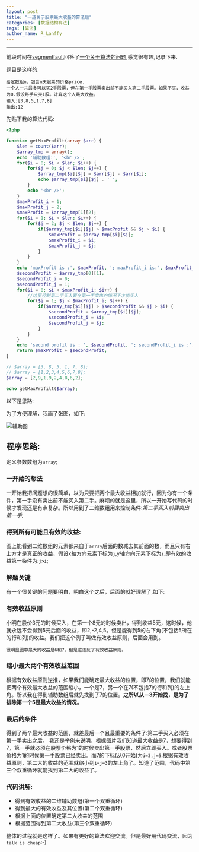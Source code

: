 ```yaml
---
layout: post
title: "一道关于股票最大收益的算法题"
categories: [数据结构算法]
tags: [算法]
author_name: R_Lanffy
---
```

---

前段时间在[segmentfault](https://segmentfault.com/)回答了[一个关于算法的问题](https://segmentfault.com/q/1010000003870494/a-1020000003871099),感觉很有趣,记录下来.

题目是这样的:

    给定数组n，包含n天股票的价格price.
    一个人一共最多可以买2手股票，但在第一手股票卖出前不能买入第二手股票。如果不买，收益为0.假设每手只买1股。计算这个人最大收益。
    输入:[3,8,5,1,7,8]
    输出:12
    
先贴下我的算法代码:

```php
<?php

function getMaxProfilt(array $arr) {
    $len = count($arr);
    $array_tmp = array();
    echo '辅助数组:', '<br />';
    for($i = 0; $i < $len; $i++) {
        for($j = 0; $j < $len; $j++) {
            $array_tmp[$i][$j] = $arr[$j] - $arr[$i];
            echo $array_tmp[$i][$j] . ' ';
        }
        echo '<br />';
    }
    $maxProfit_i = 1;
    $maxProfit_j = 2;
    $maxProfit = $array_tmp[1][2];
    for($i = 1; $i < $len; $i++) {
        for($j = 2; $j < $len; $j++) {
            if($array_tmp[$i][$j] > $maxProfit && $j > $i) {
                $maxProfit = $array_tmp[$i][$j];
                $maxProfit_i = $i;
                $maxProfit_j = $j;
            }
        }
    }
    echo 'maxProfit is :', $maxProfit, '; maxProfit_i is:', $maxProfit_i, '; maxProfit_j is :', $maxProfit_j, '<br />';
    $secondProfit = $array_tmp[0][1];
    $secondProfit_i = 0;
    $secondProfit_j = 1;
    for($i = 0; $i < $maxProfit_i; $i++) {
        //这里控制第二手买入要在第一手卖出的情况下才能买入
        for($j = 1; $j < $maxProfit_i; $j++) {
            if($array_tmp[$i][$j] > $secondProfit && $j > $i) {
                $secondProfit = $array_tmp[$i][$j];
                $secondProfit_i = $i;
                $secondProfit_j = $j;
            }
        }
    }
    echo 'second profit is : ', $secondProfit, '; secondProfit_i is :', $secondProfit_i, '; secondProfit_j is :', $secondProfit_j, '<br />';    
    return $maxProfit + $secondProfit;
}

// $array = [3, 8, 5, 1, 7, 8];
// $array = [1,2,3,4,5,6,7,8];
$array = [2,9,1,9,2,4,8,6,2];

echo getMaxProfilt($array);
```

以下是思路:

为了方便理解，我画了张图，如下:

![辅助图](http://7xjh09.com1.z0.glb.clouddn.com/github_blog_amthematical.png?imageMogr2/thumbnail/!50p)

## 程序思路:
定义参数数组为`array`;

### 一开始的想法
一开始我把问题想的很简单，以为只要把两个最大收益相加就行，因为你有一个条    件，第一手没有卖出前不能买入第二手。麻烦的就是这里，所以一开始写代码的时候才发现还是有点复杂。所以用到了二维数组用来控制条件:*第二手买入前要卖出第一手*;


### 得到所有可能且有效的收益:
图上能看到二维数组的元素都来自于`array`后面的数减去其前面的数，而且只有右上方才是真正的收益，假设x轴方向元素下标为`j`,y轴方向元素下标为`i`.即有效的收益第一条件为:`j>i`;


### 解题关键
有一个很关键的问题要明白，明白这个之后，后面的就好理解了,如下:

### 有效收益原则
小明在股价3元的时候买入，在第一个8元的时候卖出，得到收益5元，这时候，他就永远不会得到5元后面的收益，即2,-2,4,5。但是能得到5的右下角(不包括5所在的行和列)的收益。我们把这个例子叫做有效收益原则，后面会用到。

    很明显图中最大的收益是6和7，但是这违反了有效收益原则。

### 缩小最大两个有效收益范围
根据有效收益原则逆推，如果我们能确定最大收益的位置，即7的位置，我们就能把两个有效最大收益的范围缩小，一个是7，另一个在7(不包括7的行和列)的左上角。所以我在得到辅助数组后就先找到了7的位置。<b>之所以从－3开始找，是为了排除第一个5是最大收益的情况。</b>

### 最后的条件
得到了两个最大收益的范围，就差最后一个且最重要的条件了:第二手买入必须在第一手卖出之后。
我还是举例来说明，根据图片我们知道最大收益是7，想要得到7，第一手就必须在股票价格为1的时候卖出第一手股票，然后立即买入。或者股票价格为1的时候第一手股票已经卖出。而7的下标(从0开始)为`i=3,j=5`.根据有效收益原则，第二大的收益的范围就缩小到`i=j=3`的左上角了。知道了范围，代码中第三个双重循环就能找到第二大的收益了。

### 代码讲解:

* 得到有效收益的二维辅助数组(第一个双重循环)
* 得到最大的有效收益及其位置(第二个双重循环)
* 根据上面的位置确定第二大收益的范围
* 根据范围得到第二大收益(第三个双重循环)

整体的过程就是这样了。如果有更好的算法欢迎交流。但是最好用代码交流，因为`talk is cheap`:-)
